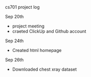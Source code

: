 cs701 project log

Sep 20th
- project meeting
- craeted ClickUp and Github account

Sep 24th
- Created html homepage

Sep 26th
- Downloaded chest xray dataset
